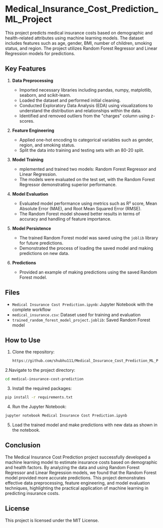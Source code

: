 # Medical_Insurance_Cost_Prediction_ML_Project
This project predicts medical insurance costs based on demographic and health-related attributes using machine learning models. The dataset includes features such as age, gender, BMI, number of children, smoking status, and region. The project utilizes Random Forest Regressor and Linear Regression models for predictions.

## Key Features
1. **Data Preprocessing**
   - Imported necessary libraries including pandas, numpy, matplotlib, seaborn, and scikit-learn.
   - Loaded the dataset and performed initial cleaning.
   - Conducted Exploratory Data Analysis (EDA) using visualizations to understand the distribution and relationships within the data.
   - Identified and removed outliers from the "charges" column using z-scores.
2. **Feature Engineering**
   - Applied one-hot encoding to categorical variables such as gender, region, and smoking status.
   - Split the data into training and testing sets with an 80-20 split.

3. **Model Training**
   - mplemented and trained two models: Random Forest Regressor and Linear Regression.
   - The models were evaluated on the test set, with the Random Forest Regressor demonstrating superior performance.

4. **Model Evaluation**
   - Evaluated model performance using metrics such as R² score, Mean Absolute Error (MAE), and Root Mean Squared Error (RMSE).
   - The Random Forest model showed better results in terms of accuracy and handling of feature importance.

5. **Model Persistence**
   - The trained Random Forest model was saved using the `joblib` library for future predictions.
   - Demonstrated the process of loading the saved model and making predictions on new data.

5. **Predictions**
   - Provided an example of making predictions using the saved Random Forest model.

## Files
- `Medical Insurance Cost Prediction.ipynb`: Jupyter Notebook with the complete workflow
- `medical_insurance.csv`: Dataset used for training and evaluation
- `trained_random_forest_model_project.joblib`: Saved Random Forest model

## How to Use
1. Clone the repository:
   ```bash
   https://github.com/shubhu111/Medical_Insurance_Cost_Prediction_ML_Project.git
   ```
2.Navigate to the project directory:
```bash
cd medical-insurance-cost-prediction
```
3. Install the required packages:
```bash
pip install -r requirements.txt
```
4. Run the Jupyter Notebook:
```bash
jupyter notebook Medical Insurance Cost Prediction.ipynb
```
5. Load the trained model and make predictions with new data as shown in the notebook.

## Conclusion
The Medical Insurance Cost Prediction project successfully developed a machine learning model to estimate insurance costs based on demographic and health factors. By analyzing the data and using Random Forest Regressor and Linear Regression models, we found that the Random Forest model provided more accurate predictions. This project demonstrates effective data preprocessing, feature engineering, and model evaluation techniques, highlighting the practical application of machine learning in predicting insurance costs.

## License
This project is licensed under the MIT License.
